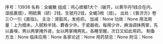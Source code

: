 序号：13938
名称：全蝎散
组成：鸡心槟榔1大个（破开，以黄华丹1钱合在内，湿纸裹煨），明硫黄（研）2钱，生虢丹2钱，全蝎3枚（焙）。
出处：《普济方》卷三○一引《直指》。
主治：肾脏风，发疮疥。
加减：None
功效：None
用法用量：上为细末，入腻粉半钱、麝香少许。于瓷器收。每用少许，麻油调抹两掌，先以鼻嗅，男以两掌掩外肾，女以两掌掩两乳，各睡至醒，次日又如此用药。
制备方法：None
临床应用：None
各家论述：None
用药禁忌：None
附注：None
